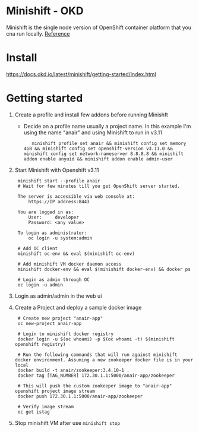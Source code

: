 # Minishift - OKD
Minishift is the single node version of OpenShift container platform that you cna run locally. [Reference](https://docs.okd.io/latest/minishift/index.html)

# Install
https://docs.okd.io/latest/minishift/getting-started/index.html

# Getting started
1. Create a profile and install few addons before running Minishft
   - Decide on a profile name usually a project name. In this example I'm using the name "anair" and using Minishift to run in v3.11
    
            minishift profile set anair && minishift config set memory 4GB && minishift config set openshift-version v3.11.0 && minishift config set network-nameserver 8.8.8.8 && minishift addon enable anyuid && minishift addon enable admin-user
2. Start Minishift with Openshift v3.11
   
        minishift start --profile anair
        # Wait for few minutes till you get OpenShift server started.
        
        The server is accessible via web console at:
            https://IP address:8443
        
        You are logged in as:
            User:     developer
            Password: <any value>
        
        To login as administrator:
            oc login -u system:admin
        
        # Add OC client
        minishift oc-env && eval $(minishift oc-env)
        
        # Add minishift VM docker daemon access
        minishift docker-env && eval $(minishift docker-env) && docker ps
        
        # Login as admin through OC
        oc login -u admin

3. Login as admin/admin in the web ui
4. Create a Project and deploy a sample docker image

        # Create new project "anair-app"
        oc new-project anair-app
        
        # Login to minishift docker registry
        docker login -u $(oc whoami) -p $(oc whoami -t) $(minishift openshift registry)
        
        # Run the following commands that will run against minishift docker environment. Assuming a new zookeeper docker file is in your local
        docker build -t anair/zookeeper:3.4.10-1 .
        docker tag [TAG_NUMBER] 172.30.1.1:5000/anair-app/zookeeper
        
        # This will push the custom zookeeper image to "anair-app" openshift project image stream
        docker push 172.30.1.1:5000/anair-app/zookeeper
        
        # Verify image stream
        oc get istag
1. Stop minishift VM after use `minishift stop`